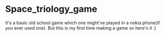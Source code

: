 # Space_triology_game
It's a basic old school game which one might've played in a nokia phone(if you ever used one). But this is my first time making a game so here's it :)
